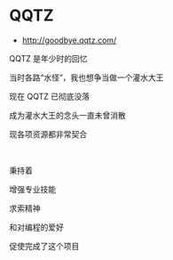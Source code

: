 # QQTZ

- http://goodbye.qqtz.com/

QQTZ 是年少时的回忆

当时各路“水怪”，我也想争当做一个灌水大王

现在 QQTZ 已彻底没落

成为灌水大王的念头一直未曾消散

现各项资源都非常契合

<br>

秉持着

增强专业技能

求索精神

和对编程的爱好

促使完成了这个项目


